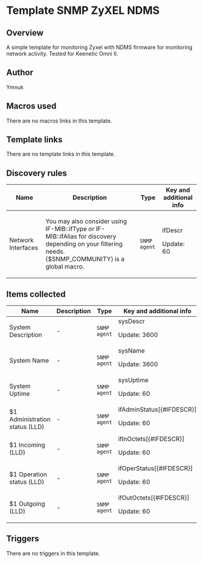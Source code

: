# Template SNMP ZyXEL NDMS

## Overview

A simple template for monitoring Zyxel with NDMS firmware for monitoring network activity. Tested for Keenetic Omni II.  


## Author

Ymnuk

## Macros used

There are no macros links in this template.

## Template links

There are no template links in this template.

## Discovery rules

|Name|Description|Type|Key and additional info|
|----|-----------|----|----|
|Network Interfaces|<p>You may also consider using IF-MIB::ifType or IF-MIB::ifAlias for discovery depending on your filtering needs. {$SNMP_COMMUNITY} is a global macro.</p>|`SNMP agent`|ifDescr<p>Update: 60</p>|
## Items collected

|Name|Description|Type|Key and additional info|
|----|-----------|----|----|
|System Description|<p>-</p>|`SNMP agent`|sysDescr<p>Update: 3600</p>|
|System Name|<p>-</p>|`SNMP agent`|sysName<p>Update: 3600</p>|
|System Uptime|<p>-</p>|`SNMP agent`|sysUptime<p>Update: 60</p>|
|$1 Administration status (LLD)|<p>-</p>|`SNMP agent`|ifAdminStatus[{#IFDESCR}]<p>Update: 60</p>|
|$1 Incoming (LLD)|<p>-</p>|`SNMP agent`|ifInOctets[{#IFDESCR}]<p>Update: 60</p>|
|$1 Operation status (LLD)|<p>-</p>|`SNMP agent`|ifOperStatus[{#IFDESCR}]<p>Update: 60</p>|
|$1 Outgoing (LLD)|<p>-</p>|`SNMP agent`|ifOutOctets[{#IFDESCR}]<p>Update: 60</p>|
## Triggers

There are no triggers in this template.

